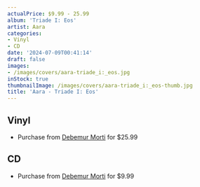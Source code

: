 ```yaml
---
actualPrice: $9.99 - 25.99
album: 'Triade I: Eos'
artist: Aara
categories:
- Vinyl
- CD
date: '2024-07-09T00:41:14'
draft: false
images:
- /images/covers/aara-triade_i:_eos.jpg
inStock: true
thumbnailImage: /images/covers/aara-triade_i:_eos-thumb.jpg
title: 'Aara - Triade I: Eos'
---
```


## Vinyl
* Purchase from [Debemur Morti](https://debemurmorti.aisamerch.com/item/107239) for $25.99
## CD
* Purchase from [Debemur Morti](https://debemurmorti.aisamerch.com/item/96825) for $9.99
